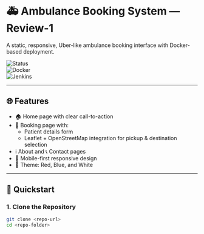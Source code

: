 # 🚑 Ambulance Booking System — Review-1

A static, responsive, Uber-like ambulance booking interface with Docker-based deployment.

![Status](https://img.shields.io/badge/status-demo-blue)  
![Docker](https://img.shields.io/badge/docker-ready-blue)  
![Jenkins](https://img.shields.io/badge/jenkins-pipeline-green)

---

## 🌐 Features

- 🏠 Home page with clear call-to-action  
- 📝 Booking page with:  
  - Patient details form  
  - Leaflet + OpenStreetMap integration for pickup & destination selection  
- ℹ️ About and 📞 Contact pages  
- 📱 Mobile-first responsive design  
- 🎨 Theme: Red, Blue, and White  

---

## 🚀 Quickstart

### 1. Clone the Repository

```bash
git clone <repo-url>
cd <repo-folder>
